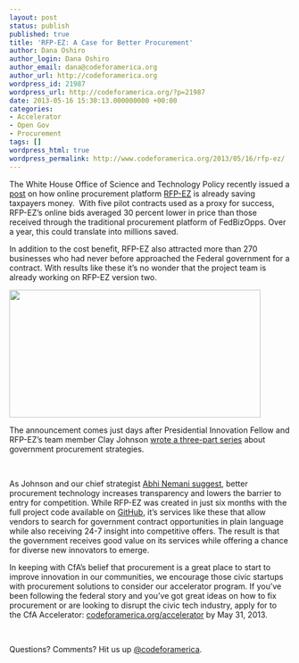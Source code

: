 ```yaml
---
layout: post
status: publish
published: true
title: 'RFP-EZ: A Case for Better Procurement'
author: Dana Oshiro
author_login: Dana Oshiro
author_email: dana@codeforamerica.org
author_url: http://codeforamerica.org
wordpress_id: 21987
wordpress_url: http://codeforamerica.org/?p=21987
date: 2013-05-16 15:30:13.000000000 +00:00
categories:
- Accelerator
- Open Gov
- Procurement
tags: []
wordpress_html: true
wordpress_permalink: http://www.codeforamerica.org/2013/05/16/rfp-ez/
---
```


<p>The White House Office of Science and Technology Policy recently issued a <a href="http://www.whitehouse.gov/blog/2013/05/15/rfp-ez-delivers-savings-taxpayers-new-opportunities-small-business">post</a> on how online procurement platform <a href="https://rfpez.sba.gov">RFP-EZ</a> is already saving taxpayers money.  With five pilot contracts used as a proxy for success, RFP-EZ’s online bids averaged 30 percent lower in price than those received through the traditional procurement platform of FedBizOpps. Over a year, this could translate into millions saved.</p>
<p>In addition to the cost benefit, RFP-EZ also attracted more than 270 businesses who had never before approached the Federal government for a contract. With results like these it’s no wonder that the project team is already working on RFP-EZ version two.</p>
<p><a href="http://codeforamerica.org/wp-content/uploads/2013/05/RFP-EZ1.jpg"><img alt="" class="size-full wp-image-21991 alignleft" height="229" src="http://codeforamerica.org/wp-content/uploads/2013/05/RFP-EZ1.jpg" title="RFP-EZ" width="450"/></a></p>
<p>The announcement comes just days after Presidential Innovation Fellow and RFP-EZ’s team member Clay Johnson <a href="http://codeforamerica.org/author/clay-johnson/">wrote a three-part series</a> about government procurement strategies.</p>
<p> </p>
<p>As Johnson and our chief strategist <a href="http://codeforamerica.org/2013/05/07/towards-a-procurement-strategy/">Abhi Nemani suggest</a>, better procurement technology increases transparency and lowers the barrier to entry for competition. While RFP-EZ was created in just six months with the full project code available on <a href="https://github.com/presidential-innovation-fellows/rfpez">GitHub</a>, it’s services like these that allow vendors to search for government contract opportunities in plain language while also receiving 24-7 insight into competitive offers. The result is that the government receives good value on its services while offering a chance for diverse new innovators to emerge.</p>
<p>In keeping with CfA’s belief that procurement is a great place to start to improve innovation in our communities, we encourage those civic startups with procurement solutions to consider our accelerator program. If you’ve been following the federal story and you’ve got great ideas on how to fix procurement or are looking to disrupt the civic tech industry, apply for to the CfA Accelerator: <a href="http://codeforamerica.org/accelerator/#application">codeforamerica.org/accelerator</a> by May 31, 2013.</p>
<p> </p>
<p>Questions? Comments? Hit us up <a href="http://twitter.com/codeforamerica" target="_blank">@codeforamerica</a>.</p>
